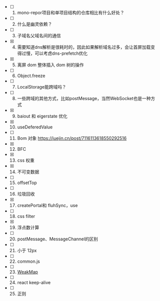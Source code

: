 - [ ] 1. mono-repor项目和单项目结构的仓库相比有什么好处？
- [ ] 2. 什么是幽灵依赖？
- [ ] 3. 子域名父域名间的通信
- [x] 4. 需要知道dns解析是很耗时的，因此如果解析域名过多，会让首屏加载变得过慢，可以考虑dns-prefetch优化
- [x] 5. 离屏 dom 整体插入 dom 树的操作
- [ ] 6. Object.freeze
- [ ] 7. LocalStorage能跨域吗？
- [ ] 8. 一些跨域的其他方式，比如postMessage，当然WebSocket也是一种方式
- [x] 9. baiout 和 eigerstate 优化
- [x] 10. useDeferedValue
- [ ] 11. Bom 对象 https://juejin.cn/post/7116113618550292516
- [x] 12. BFC
- [x] 13. css 权重
- [x] 14. 不可变数据
- [ ] 15. offsetTop
- [ ] 16. 垃圾回收
- [x] 17. createPortal和 fluhSync，use
- [ ] 18. css filter
- [x] 19. 浮点数计算
- [ ] 20. postMessage、MessageChannel的区别
- [ ] 21. 小于 12px
- [ ] 22. common.js
- [ ] 23. [WeakMap](https://juejin.cn/post/7271643757640073216)
- [ ] 24. react keep-alive
- [ ] 25. 正则